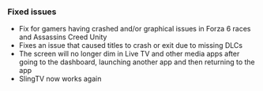 ### Fixed issues
- Fix for gamers having crashed and/or graphical issues in Forza 6 races and Assassins Creed Unity
- Fixes an issue that caused titles to crash or exit due to missing DLCs
- The screen will no longer dim in Live TV and other media apps after going to the dashboard, launching another app and then returning to the app
- SlingTV now works again